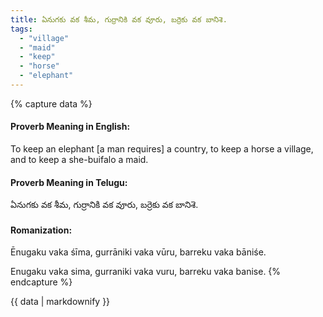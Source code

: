 ```yaml
---
title: ఏనుగకు వక శీమ, గుర్రానికి వక వూరు, బర్రెకు వక బానిశె.
tags:
  - "village"
  - "maid"
  - "keep"
  - "horse"
  - "elephant"
---
```


{% capture data %}
#### Proverb Meaning in English:
To keep an elephant [a man requires] a country, to keep a horse a village, and to keep a she-buifalo a maid.

#### Proverb Meaning in Telugu:
ఏనుగకు వక శీమ, గుర్రానికి వక వూరు, బర్రెకు వక బానిశె.

#### Romanization:
Ēnugaku vaka śīma, gurrāniki vaka vūru, barreku vaka bāniśe.

Enugaku vaka sima, gurraniki vaka vuru, barreku vaka banise.
{% endcapture %}

{{ data | markdownify }}


